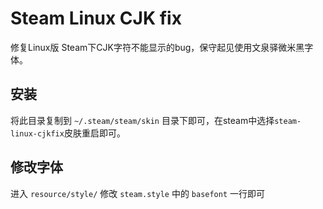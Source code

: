 Steam Linux CJK fix
=====

修复Linux版 Steam下CJK字符不能显示的bug，保守起见使用文泉驿微米黑字体。

安装
----

将此目录复制到 `~/.steam/steam/skin` 目录下即可，在steam中选择`steam-linux-cjkfix`皮肤重启即可。

修改字体
----

进入 `resource/style/` 修改 `steam.style` 中的
`basefont` 一行即可
